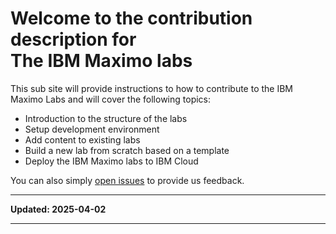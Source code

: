 # Welcome to the contribution description for<br>The IBM Maximo labs

This sub site will provide instructions to how to contribute to the IBM Maximo Labs and will cover the following topics:

* Introduction to the structure of the labs
* Setup development environment
* Add content to existing labs
* Build a new lab from scratch based on a template
* Deploy the IBM Maximo labs to IBM Cloud

You can also simply [open issues](https://github.com/IBM/maximo-labs/issues/new) to provide us feedback.

---

**Updated: 2025-04-02**

---